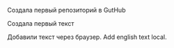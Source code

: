 Создала первый репозиторий в GutHub

Создала первый текст

Добавили текст через браузер. Add english text local.
